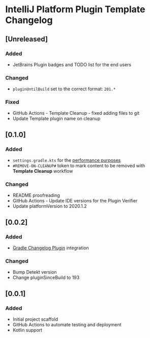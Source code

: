 <!-- Keep a Changelog guide -> https://keepachangelog.com -->

# IntelliJ Platform Plugin Template Changelog

## [Unreleased]
### Added
- JetBrains Plugin badges and TODO list for the end users

### Changed
- `pluginUntilBuild` set to the correct format: `201.*`

### Fixed
- GitHub Actions - Template Cleanup - fixed adding files to git
- Update Template plugin name on cleanup

## [0.1.0]
### Added
- `settings.gradle.kts` for the [performance purposes](https://docs.gradle.org/current/userguide/organizing_gradle_projects.html#always_define_a_settings_file)
- `#REMOVE-ON-CLEANUP#` token to mark content to be removed with **Template Cleanup** workflow

### Changed
- README proofreading
- GitHub Actions - Update IDE versions for the Plugin Verifier
- Update platformVersion to 2020.1.2

## [0.0.2]
### Added
- [Gradle Changelog Plugin](https://github.com/JetBrains/gradle-changelog-plugin) integration

### Changed
- Bump Detekt version
- Change pluginSinceBuild to 193

## [0.0.1]
### Added
- Initial project scaffold
- GitHub Actions to automate testing and deployment
- Kotlin support
